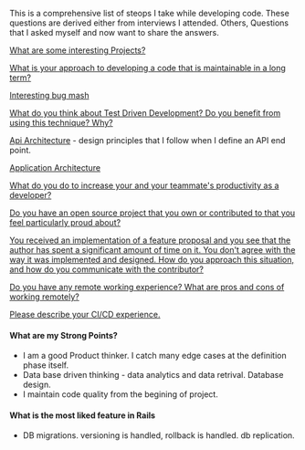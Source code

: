 This is a comprehensive list of steops I take while developing code. These questions are derived either from interviews I attended. Others, Questions that I asked myself and now want to share the answers.

[What are some interesting Projects?](what-are-some-interesting-projects.md)

[What is your approach to developing a code that is maintainable in a long term?](what-is-your-approach-to-developing-a-code-that-is-maintainable-in-a-long-term.md)

[Interesting bug mash](interesting-bug-mash.md)

[What do you think about Test Driven Development? Do you benefit from using this technique? Why?](
what-do-you-think-about-test-driven-development-do-you-benefit-from-using-this-technique-why.md)

[Api Architecture](api-architecture.md) - design principles that I follow when I define an API end point.

[Application Architecture](application-architecture.md)

[What do you do to increase your and your teammate's productivity as a developer?](what-do-you-do-to-increase-your-and-your-teammates-productivity-as-a-developer.md)


[Do you have an open source project that you own or contributed to that you feel particularly proud about?](open-source.md)

[You received an implementation of a feature proposal and you see that the author has spent a significant amount of time on it. You don't agree with the way it was implemented and designed. How do you approach this situation, and how do you communicate with the contributor?](team-collaboration.md)

[Do you have any remote working experience? What are pros and cons of working remotely?](remote-working.md)

[Please describe your CI/CD experience.](ci-cd.md)

#### What are my Strong Points?

- I am a good Product thinker. I catch many edge cases at the definition phase itself.
- Data base driven thinking - data analytics and data retrival. Database design.
- I maintain code quality from the begining of project.

#### What is the most liked feature in Rails

- DB migrations. versioning is handled, rollback is handled. db replication.

